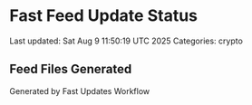# Fast Feed Update Status
Last updated: Sat Aug  9 11:50:19 UTC 2025
Categories: crypto

## Feed Files Generated

Generated by Fast Updates Workflow

